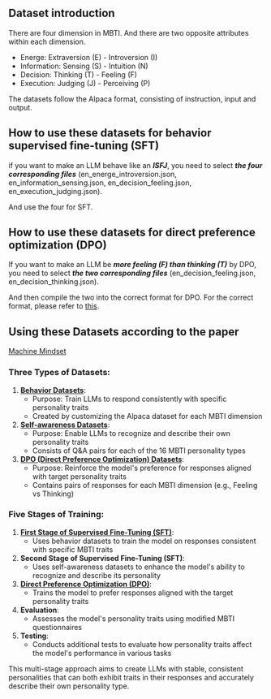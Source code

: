 ## Dataset introduction

There are four dimension in MBTI. And there are two opposite attributes within each dimension.

+ Energe: Extraversion (E) - Introversion (I)
+ Information: Sensing (S) - Intuition (N)
+ Decision: Thinking (T) - Feeling (F)
+ Execution: Judging (J) - Perceiving (P)

The datasets follow the Alpaca format, consisting of instruction, input and output.

## How to use these datasets for behavior supervised fine-tuning (SFT)

if you want to make an LLM behave like an ***ISFJ***, you need to select ***the four corresponding files*** (en_energe_introversion.json, en_information_sensing.json, en_decision_feeling.json, en_execution_judging.json). 

And use the four for SFT.

## How to use these datasets for direct preference optimization (DPO)

If you want to make an LLM be ***more feeling (F) than thinking (T)*** by DPO, you need to select ***the two corresponding files*** (en_decision_feeling.json, en_decision_thinking.json). 

And then compile the two into the correct format for DPO. For the correct format, please refer to [this](https://github.com/PKU-YuanGroup/Machine-Mindset/blob/main/datasets/dpo/README.md).

## Using these Datasets according to the paper

[Machine Mindset](MM-paper.md)

### Three Types of Datasets:

1. [**Behavior Datasets**](dataset/behaviour):
   - Purpose: Train LLMs to respond consistently with specific personality traits
   - Created by customizing the Alpaca dataset for each MBTI dimension
2. [**Self-awareness Datasets**](dataset):
   - Purpose: Enable LLMs to recognize and describe their own personality traits
   - Consists of Q&A pairs for each of the 16 MBTI personality types
3. [**DPO (Direct Preference Optimization) Datasets**](dataset/dpo):
   - Purpose: Reinforce the model's preference for responses aligned with target personality traits
   - Contains pairs of responses for each MBTI dimension (e.g., Feeling vs Thinking)

### Five Stages of Training:

1. [**First Stage of Supervised Fine-Tuning (SFT)**](dataset/behaviour/README.md):
   - Uses behavior datasets to train the model on responses consistent with specific MBTI traits
2. **Second Stage of Supervised Fine-Tuning (SFT)**:
   - Uses self-awareness datasets to enhance the model's ability to recognize and describe its personality
3. [**Direct Preference Optimization (DPO)**](dataset/dpo/README.md):
   - Trains the model to prefer responses aligned with the target personality traits
4. **Evaluation**:
   - Assesses the model's personality traits using modified MBTI questionnaires
5. **Testing**:
   - Conducts additional tests to evaluate how personality traits affect the model's performance in various tasks

This multi-stage approach aims to create LLMs with stable, consistent personalities that can both exhibit traits in their responses and accurately describe their own personality type.

